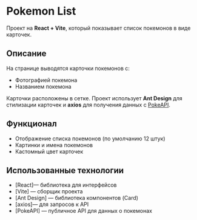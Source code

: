 # Pokemon List

Проект на **React + Vite**, который показывает список покемонов в виде карточек.  

##  Описание

На странице выводятся карточки покемонов с:

- Фотографией покемона
- Названием покемона

Карточки расположены в сетке. Проект использует **Ant Design** для стилизации карточек и **axios** для получения данных с [PokeAPI](https://pokeapi.co/api/v2/pokemon/).



##  Функционал

- Отображение списка покемонов (по умолчанию 12 штук)
- Картинки и имена покемонов
- Кастомный цвет карточек

##  Использованные технологии

- [React]— библиотека для интерфейсов  
- [Vite] — сборщик проекта  
- [Ant Design] — библиотека компонентов (Card)  
- [axios]— для запросов к API  
- [PokeAPI] — публичное API для данных о покемонах

